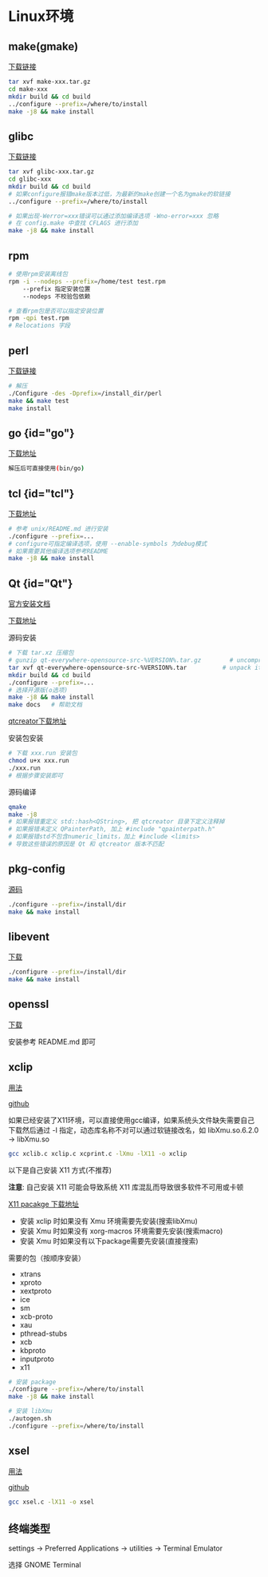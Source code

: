 # Linux环境

## make(gmake)

[下载链接](https://ftp.gnu.org/gnu/make/)

```bash
tar xvf make-xxx.tar.gz
cd make-xxx
mkdir build && cd build
../configure --prefix=/where/to/install
make -j8 && make install
```

## glibc

[下载链接](https://ftp.gnu.org/gnu/glibc/)

```bash
tar xvf glibc-xxx.tar.gz
cd glibc-xxx
mkdir build && cd build
# 如果configure报错make版本过低，为最新的make创建一个名为gmake的软链接
../configure --prefix=/where/to/install

# 如果出现-Werror=xxx错误可以通过添加编译选项 -Wno-error=xxx 忽略
# 在 config.make 中查找 CFLAGS 进行添加
make -j8 && make install
```

## rpm

```bash
# 使用rpm安装离线包
rpm -i --nodeps --prefix=/home/test test.rpm
    --prefix 指定安装位置
    --nodeps 不校验包依赖

# 查看rpm包是否可以指定安装位置
rpm -qpi test.rpm
# Relocations 字段
```

## perl

[下载链接](http://search.cpan.org/CPAN/authors/id/S/SH/SHAY/perl-5.26.1.tar.gz)

```bash
# 解压
./Configure -des -Dprefix=/install_dir/perl
make && make test
make install
```

## go {id="go"}

[下载地址](https://golang.google.cn/dl/)

```bash
解压后可直接使用(bin/go)
```

## tcl {id="tcl"}

[下载地址](https://github.com/tcltk/tcl)

```bash
# 参考 unix/README.md 进行安装
./configure --prefix=...
# configure可指定编译选项，使用 --enable-symbols 为debug模式
# 如果需要其他编译选项参考README
make -j8 && make install
```

## Qt {id="Qt"}

[官方安装文档](https://doc.qt.io/qt-5.15/linux-building.html)

[下载地址](http://mirrors.ustc.edu.cn/qtproject/archive/qt/)

源码安装

```bash
# 下载 tar.xz 压缩包
# gunzip qt-everywhere-opensource-src-%VERSION%.tar.gz        # uncompress the archive
tar xvf qt-everywhere-opensource-src-%VERSION%.tar          # unpack it
mkdir build && cd build
./configure --prefix=...
# 选择开源版(o选项)
make -j8 && make install
make docs   # 帮助文档
```

[qtcreator下载地址](http://mirrors.ustc.edu.cn/qtproject/archive/qtcreator/)

安装包安装

```bash
# 下载 xxx.run 安装包
chmod u+x xxx.run
./xxx.run
# 根据步骤安装即可
```

源码编译

```bash
qmake
make -j8
# 如果报错重定义 std::hash<QString>, 把 qtcreator 目录下定义注释掉
# 如果报错未定义 QPainterPath, 加上 #include "qpainterpath.h"
# 如果报错std不包含numeric_limits，加上 #include <limits>
# 导致这些错误的原因是 Qt 和 qtcreator 版本不匹配
```

## pkg-config

[源码](https://github.com/Distrotech/pkg-config)

```sh
./configure --prefix=/install/dir
make && make install
```

## libevent

[下载](https://github.com/libevent/libevent/releases/tag/release-2.1.12-stable)

```sh
./configure --prefix=/install/dir
make && make install
```

## openssl

[下载](https://www.openssl.org/source/)

安装参考 README.md 即可

## xclip

[用法](../命令/linux.md#xclip)

[github](https://github.com/astrand/xclip)

如果已经安装了X11环境，可以直接使用gcc编译，如果系统头文件缺失需要自己下载然后通过 -I 指定，动态库名称不对可以通过软链接改名，如 libXmu.so.6.2.0 -> libXmu.so

```sh
gcc xclib.c xclip.c xcprint.c -lXmu -lX11 -o xclip
```

以下是自己安装 X11 方式(不推荐)

**注意**: 自己安装 X11 可能会导致系统 X11 库混乱而导致很多软件不可用或卡顿

[X11 pacakge 下载地址](https://www.x.org/releases/X11R7.7/src/everything/)

* 安装 xclip 时如果没有 Xmu 环境需要先安装(搜索libXmu)
* 安装 Xmu 时如果没有 xorg-macros 环境需要先安装(搜索macro)
* 安装 Xmu 时如果没有以下package需要先安装(直接搜索)

需要的包（按顺序安装）

* xtrans
* xproto
* xextproto
* ice
* sm
* xcb-proto
* xau
* pthread-stubs
* xcb
* kbproto
* inputproto
* x11

```sh
# 安装 package
./configure --prefix=/where/to/install
make -j8 && make install

# 安装 libXmu
./autogen.sh
./configure --prefix=/where/to/install
```

## xsel

[用法](../命令/linux.md#xsel)

[github](https://github.com/kfish/xsel)

```sh
gcc xsel.c -lX11 -o xsel
```

## 终端类型

settings -> Preferred Applications -> utilities -> Terminal Emulator

选择 GNOME Terminal
